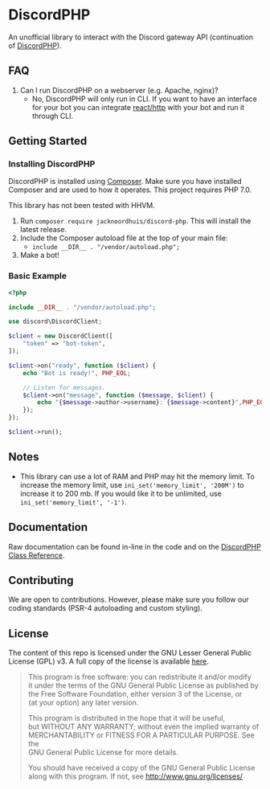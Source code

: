 DiscordPHP
====

An unofficial library to interact with the Discord gateway API (continuation of [DiscordPHP](https://github.com/teamreflex/DiscordPHP)).

## FAQ

1. Can I run DiscordPHP on a webserver (e.g. Apache, nginx)?
    - No, DiscordPHP will only run in CLI. If you want to have an interface for your bot you can integrate [react/http](https://github.com/ReactPHP/http) with your bot and run it through CLI.

## Getting Started

### Installing DiscordPHP

DiscordPHP is installed using [Composer](https://getcomposer.org). Make sure you have installed Composer and are used to how it operates. This project requires PHP 7.0.

This library has not been tested with HHVM.

1. Run `composer require jacknoordhuis/discord-php`. This will install the latest release.
2. Include the Composer autoload file at the top of your main file:
	- `include __DIR__ . "/vendor/autoload.php";`
3. Make a bot!

### Basic Example

```php
<?php

include __DIR__ . "/vendor/autoload.php";

use discord\DiscordClient;

$client = new DiscordClient([
	"token" => "bot-token",
]);

$client->on("ready", function ($client) {
	echo "Bot is ready!", PHP_EOL;

	// Listen for messages.
	$client->on("message", function ($message, $client) {
		echo "{$message->author->username}: {$message->content}",PHP_EOL;
	});
});

$client->run();
```

## Notes

- This library can use a lot of RAM and PHP may hit the memory limit. To increase the memory limit, use `ini_set('memory_limit', '200M')` to increase it to 200 mb. If you would like it to be unlimited, use `ini_set('memory_limit', '-1')`.

## Documentation

Raw documentation can be found in-line in the code and on the [DiscordPHP Class Reference](http://JackNoordhuis.github.io/DiscordPHP/).

## Contributing

We are open to contributions. However, please make sure you follow our coding standards (PSR-4 autoloading and custom styling).

## License

The content of this repo is licensed under the GNU Lesser General Public License (GPL) v3. A full copy of the license
is available [here](LICENSE).

>This program is free software: you can redistribute it and/or modify<br/>
>it under the terms of the GNU General Public License as published by<br/>
>the Free Software Foundation, either version 3 of the License, or<br/>
>(at your option) any later version.<br/>
>
>This program is distributed in the hope that it will be useful,<br/>
>but WITHOUT ANY WARRANTY; without even the implied warranty of<br/>
>MERCHANTABILITY or FITNESS FOR A PARTICULAR PURPOSE.  See the<br/>
>GNU General Public License for more details.<br/>
>
>You should have received a copy of the GNU General Public License<br/>
>along with this program.  If not, see http://www.gnu.org/licenses/